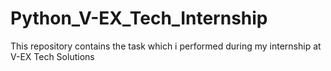# Python_V-EX_Tech_Internship
This repository contains the task which i performed during my internship at V-EX Tech Solutions 
